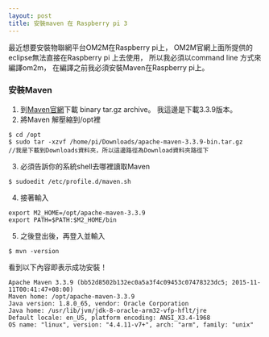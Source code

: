 ```yaml
---
layout: post
title: 安裝maven 在 Raspberry pi 3
---
```


最近想要安裝物聯網平台OM2M在Raspberry pi上，
OM2M官網上面所提供的eclipse無法直接在Raspberry pi 上去使用，
所以我必須以command line 方式來編譯om2m，
在編譯之前我必須安裝Maven在Raspberry pi上。

### 安裝Maven

1. 到[Maven官網](http://maven.apache.org/download.cgi)下載 binary tar.gz archive。 我這邊是下載3.3.9版本。
2. 將Maven 解壓縮到/opt裡
```
$ cd /opt
$ sudo tar -xzvf /home/pi/Downloads/apache-maven-3.3.9-bin.tar.gz     //我是下載到Downloads資料夾，所以這邊路徑為Download資料夾路徑下

```
3. 必須告訴你的系統shell去哪裡讀取Maven
```
$ sudoedit /etc/profile.d/maven.sh
```
4. 接著輸入
```
export M2_HOME=/opt/apache-maven-3.3.9
export PATH=$PATH:$M2_HOME/bin
```
5. 之後登出後，再登入並輸入
```
$ mvn -version
```
看到以下內容即表示成功安裝！
```
Apache Maven 3.3.9 (bb52d8502b132ec0a5a3f4c09453c07478323dc5; 2015-11-11T00:41:47+08:00)
Maven home: /opt/apache-maven-3.3.9
Java version: 1.8.0_65, vendor: Oracle Corporation
Java home: /usr/lib/jvm/jdk-8-oracle-arm32-vfp-hflt/jre
Default locale: en_US, platform encoding: ANSI_X3.4-1968
OS name: "linux", version: "4.4.11-v7+", arch: "arm", family: "unix"
```
